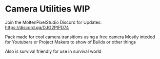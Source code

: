 # Camera Utilities WIP

Join the MoltenPixelStudio Discord for Updates: https://discord.gg/DJG2PtPD74

Pack made for cool camera transitions using a free camera
Mostly inteded for Youtubers or Project Makers to show of Builds or other things

Also is survival friendly for use in survival world
